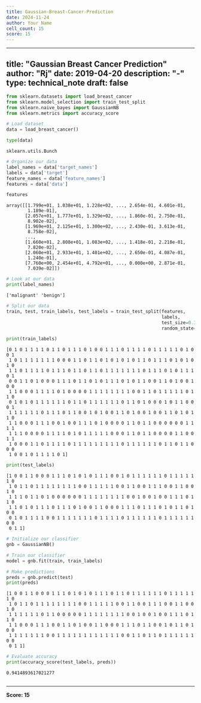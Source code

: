 ```yaml
---
title: Gaussian-Breast-Cancer-Prediction
date: 2024-11-24
author: Your Name
cell_count: 15
score: 15
---
```


---
title: "Gaussian Breast Cancer Prediction"
author: "Rj"
date: 2019-04-20
description: "-"
type: technical_note
draft: false
---

```python
from sklearn.datasets import load_breast_cancer
from sklearn.model_selection import train_test_split
from sklearn.naive_bayes import GaussianNB
from sklearn.metrics import accuracy_score
```


```python
# Load dataset
data = load_breast_cancer()
```


```python
type(data)
```




    sklearn.utils.Bunch




```python
# Organize our data
label_names = data['target_names']
labels = data['target']
feature_names = data['feature_names']
features = data['data']
```


```python
features
```




    array([[1.799e+01, 1.038e+01, 1.228e+02, ..., 2.654e-01, 4.601e-01,
            1.189e-01],
           [2.057e+01, 1.777e+01, 1.329e+02, ..., 1.860e-01, 2.750e-01,
            8.902e-02],
           [1.969e+01, 2.125e+01, 1.300e+02, ..., 2.430e-01, 3.613e-01,
            8.758e-02],
           ...,
           [1.660e+01, 2.808e+01, 1.083e+02, ..., 1.418e-01, 2.218e-01,
            7.820e-02],
           [2.060e+01, 2.933e+01, 1.401e+02, ..., 2.650e-01, 4.087e-01,
            1.240e-01],
           [7.760e+00, 2.454e+01, 4.792e+01, ..., 0.000e+00, 2.871e-01,
            7.039e-02]])




```python
# Look at our data
print(label_names)
```

    ['malignant' 'benign']



```python
# Split our data
train, test, train_labels, test_labels = train_test_split(features,
                                                          labels,
                                                          test_size=0.33,
                                                          random_state=42)
```


```python
print(train_labels)
```

    [0 1 0 1 1 1 1 0 1 1 0 1 1 1 0 1 0 0 1 1 1 0 1 1 1 1 0 1 1 1 1 1 0 1 0 0 1
     1 0 1 1 1 1 1 1 1 0 0 0 1 1 0 1 1 0 1 0 1 0 1 0 1 1 0 1 1 1 0 1 0 1 0 1 0
     1 1 0 1 1 1 1 0 1 1 1 0 1 1 0 1 1 0 1 1 1 1 1 1 1 0 1 1 1 0 1 0 1 1 1 0 1
     0 0 1 1 0 1 0 0 0 1 1 1 0 1 1 0 1 0 1 1 1 0 1 0 1 1 0 0 1 1 0 1 0 0 1 0 0
     1 1 0 0 0 1 1 1 1 0 1 0 0 0 0 1 1 1 1 1 1 1 1 0 0 1 1 0 1 1 1 1 1 0 1 1 0
     0 1 0 1 0 1 1 1 1 1 1 0 1 1 0 1 1 1 1 1 1 0 1 1 0 1 0 0 0 1 0 1 1 0 0 0 1
     1 1 1 1 1 1 0 1 1 1 0 1 1 0 0 1 0 1 0 0 1 1 0 1 0 0 1 0 0 1 1 0 1 0 1 1 0
     1 1 0 0 0 1 1 1 0 0 1 0 0 1 1 1 0 1 0 0 0 0 1 1 0 1 1 0 0 0 0 0 0 1 1 1 1
     1 1 1 0 0 0 0 1 1 1 1 0 1 0 1 1 1 1 1 0 0 0 1 1 0 1 1 0 0 0 0 1 1 0 0 1 1
     1 0 0 0 1 1 0 1 1 1 1 0 1 1 1 1 1 1 1 1 1 0 1 1 1 1 1 1 0 1 1 0 1 1 0 0 0
     1 0 0 1 0 1 1 1 1 0 1]



```python
print(test_labels)
```

    [1 0 0 1 1 0 0 0 1 1 1 0 1 0 1 0 1 1 1 0 0 1 0 1 1 1 1 1 1 0 1 1 1 1 1 1 0
     1 0 1 1 0 1 1 1 1 1 1 1 1 0 0 1 1 1 1 1 0 0 1 1 0 0 1 1 1 0 0 1 1 0 0 1 0
     1 1 1 0 1 1 0 1 0 0 0 0 0 0 1 1 1 1 1 1 1 1 0 0 1 0 0 1 0 0 1 1 1 0 1 1 0
     1 1 0 1 0 1 1 1 0 1 1 1 0 1 0 0 1 1 0 0 0 1 1 1 0 1 1 1 0 1 0 1 1 0 1 0 0
     0 1 0 1 1 1 1 0 0 1 1 1 1 1 1 1 0 1 1 1 1 0 1 1 1 1 1 1 0 1 1 1 1 1 1 0 0
     0 1 1]



```python
# Initialize our classifier
gnb = GaussianNB()
```


```python
# Train our classifier
model = gnb.fit(train, train_labels)
```


```python
# Make predictions
preds = gnb.predict(test)
print(preds)
```

    [1 0 0 1 1 0 0 0 1 1 1 0 1 0 1 0 1 1 1 0 1 1 0 1 1 1 1 1 1 0 1 1 1 1 1 1 0
     1 0 1 1 0 1 1 1 1 1 1 1 1 0 0 1 1 1 1 1 0 0 1 1 0 0 1 1 1 0 0 1 1 0 0 1 0
     1 1 1 1 1 1 0 1 1 0 0 0 0 0 1 1 1 1 1 1 1 1 0 0 1 0 0 1 0 0 1 1 1 0 1 1 0
     1 1 0 0 0 1 1 1 0 0 1 1 0 1 0 0 1 1 0 0 0 1 1 1 0 1 1 0 0 1 0 1 1 0 1 0 0
     1 1 1 1 1 1 1 0 0 1 1 1 1 1 1 1 1 1 1 1 1 0 0 1 1 0 1 1 0 1 1 1 1 1 1 0 0
     0 1 1]



```python
# Evaluate accuracy
print(accuracy_score(test_labels, preds))
```

    0.9414893617021277



```python

```


---
**Score: 15**